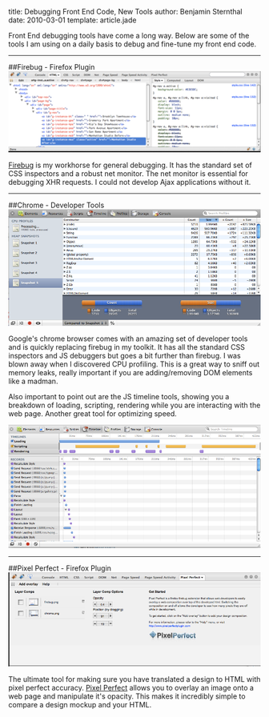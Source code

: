 title: Debugging Front End Code, New Tools
author: Benjamin Sternthal
date: 2010-03-01
template: article.jade

Front End debugging tools have come a long way. Below are some of the tools I am using on a daily basis to debug and fine-tune my front end code.
***
##Firebug - Firefox Plugin
![image](firebug.png)

<a href="http://getfirebug.com/">Firebug</a> is my workhorse for general debugging. It has the standard set of CSS inspectors and a robust net monitor. The net monitor is essential for debugging XHR requests. I could not develop Ajax applications without it.

<span class="more"></span>
***
##Chrome - Developer Tools
![image](chrome.png)

Google's chrome browser comes with an amazing set of developer tools and is quickly replacing firebug in my toolkit. It has all the standard CSS inspectors and JS debuggers but goes a bit further than firebug. I was blown away when I discovered CPU profiling. This is a great way to sniff out memory leaks, really important if you are adding/removing DOM elements like a madman.

Also important to point out are the JS timeline tools, showing you a breakdown of loading, scripting, rendering while you are interacting with the web page. Another great tool for optimizing speed.

![image](timeline.png)

***
##Pixel Perfect - Firefox Plugin
![image](pixelperfect.png)

The ultimate tool for making sure you have translated a design to HTML with pixel perfect accuracy. <a href="http://www.pixelperfectplugin.com/">Pixel Perfect</a> allows you to overlay an image onto a web page and manipulate it's opacity. This makes it incredibly simple to compare a design mockup and your HTML.
